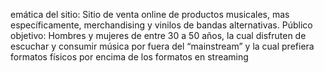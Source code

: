 emática del sitio: 
Sitio de venta online de productos musicales, mas específicamente, merchandising y vinilos de bandas alternativas. 
Público objetivo:
Hombres y mujeres de entre 30 a 50 años, la cual disfruten de escuchar y consumir música por fuera del “mainstream” y la cual prefiera formatos físicos por encima de los formatos en streaming